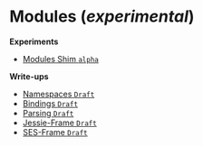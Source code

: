# Modules (_experimental_)

**Experiments**

- [Modules Shim <code tag>alpha</code>](/experimental/modules/shim/README.md)

**Write-ups**

- [Namespaces <code tag>Draft</code>](./namespaces/README.md)
- [Bindings <code tag>Draft</code>](./bindings/README.md)
- [Parsing <code tag>Draft</code>](./parsing/README.md)
- [Jessie-Frame <code tag>Draft</code>](/meta/@ses/Jessie-Frame.md)
- [SES-Frame <code tag>Draft</code>](/meta/@ses/SES-Frame.md)
